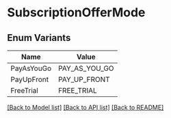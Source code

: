# SubscriptionOfferMode

## Enum Variants

| Name | Value |
|---- | -----|
| PayAsYouGo | PAY_AS_YOU_GO |
| PayUpFront | PAY_UP_FRONT |
| FreeTrial | FREE_TRIAL |


[[Back to Model list]](../README.md#documentation-for-models) [[Back to API list]](../README.md#documentation-for-api-endpoints) [[Back to README]](../README.md)


